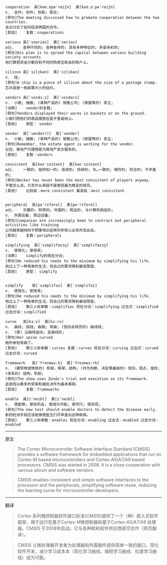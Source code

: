 ```
cooperation  英[kəʊˌɒpəˈreɪʃn]  美[koʊˌɑːpəˈreɪʃn]
n.	合作; 协作; 协助; 配合;
[例句]The meeting discussed how to promote cooperation between the two countries.
会议讨论了如何促进两国的合作。
[其他]	复数：cooperations

various	英[ˈveəriəs]  美[ˈveriəs]
adj.	各种不同的; 各种各样的; 具有多种特征的; 多姿多彩的;
[例句]His plan is to spread the capital between various building society accounts
他打算把资金分散存到不同的购房互助会的账户上。

silicon	英[ˈsɪlɪkən]  美[ˈsɪlɪkən]
n.	硅;
[例句]A chip is a piece of silicon about the size of a postage stamp.
芯片就是一枚邮票大小的硅片。

vendors	英[ˈvɛndɔːz]  美[ˈvɛndərz]
n.	小贩; 摊贩; (某种产品的) 销售公司; (房屋等的) 卖主;
[词典]	vendor的复数;
[例句]Vendors displayed their wares in baskets or on the ground.
小贩们把他们的商品摆放在篮子里或地上。
[其他]	原型： vendor

vendor	英[ˈvendə(r)]  美[ˈvendər]
n.	小贩; 摊贩; (某种产品的) 销售公司; (房屋等的) 卖主;
[例句]Remember, the estate agent is working for the vendor.
记住，房地产代理商是为房地产卖方服务的。
[其他]	复数：vendors

consistent	英[kənˈsɪstənt]  美[kənˈsɪstənt]
adj.	一致的; 始终如一的; 连续的; 持续的; 与…一致的; 相符的; 符合的; 不矛盾的;
[例句]Becker has never been the most consistent of players anyway.
不管怎么说，贝克尔从来就不是表现最为稳定的球员。
[其他]	比较级：more consistent 最高级：most consistent


peripheral	英[pəˈrɪfərəl]  美[pəˈrɪfərəl]
adj.	次要的; 附带的; 外围的; 周边的; 与计算机相连的;
n.	外围设备; 周边设备;
[例句]Companies are increasingly keen to contract out peripheral activities like training
公司越来越倾向于把像培训这样的非核心业务外包出去。
[其他]	复数：peripherals

simplifying  英[ˈsɪmplɪfaɪɪŋ]  美[ˈsɪmplɪfaɪɪŋ]
v.	使简化; 使简易;
[词典]	simplify的现在分词;
[例句]He reduced his needs to the minimum by simplifying his life.
他过上了一种简单的生活，将自己的需求降到最低限度。
[其他]	原型： simplify


simplify	英[ˈsɪmplɪfaɪ]  美[ˈsɪmplɪfaɪ]
v.	使简化; 使简易;
[例句]He reduced his needs to the minimum by simplifying his life.
他过上了一种简单的生活，将自己的需求降到最低限度。
[其他]	第三人称单数：simplifies 现在分词：simplifying 过去式：simplified 过去分词：simplified

curve	英[kɜːv]  美[kɜːrv]
n.	曲线; 弧线; 曲面; 弯曲; (投向击球员的) 曲线球;
v.	(使) 沿曲线运动; 呈曲线形;
[例句]Her spine curved
她的脊柱弯曲了。
[其他]	第三人称单数：curves 复数：curves 现在分词：curving 过去式：curved 过去分词：curved

framework	英[ˈfreɪmwɜːk]  美[ˈfreɪmwɜːrk]
n.	(建筑物或物体的) 构架，框架，结构; (作为判断、决定等基础的) 信仰，观点，准则; (体系的) 结构，机制;
[例句]The show uses Zondo's trial and execution as its framework.
这部戏以桑多的受审和被处决作为基本框架。
[其他]	复数：frameworks

enable	英[ɪˈneɪbl]  美[ɪˈneɪbl]
v.	使能够; 使有机会; 使成为可能; 使可行; 使实现;
[例句]The new test should enable doctors to detect the disease early.
新的检测手段应该能够使医生们尽早查出这种疾病。
[其他]	第三人称单数：enables 现在分词：enabling 过去式：enabled 过去分词：enabled

```
----------------------------------------------------------

原文
> The Cortex Microcontroller Software Interface Standard (CMSIS) provides a software framework for embedded applications that run on Cortex-M based microcontrollers and Cortex-A5/A7/A9 based processors. CMSIS was started in 2008. It is a close cooperation with various silicon and software vendors.

> CMSIS enables consistent and simple software interfaces to the processor and the peripherals, simplifying software reuse, reducing the learning curve for microcontroller developers.


----------------------------------------------------------

翻译
> Cortex 系列微控制器软件接口标准(CMSIS)提供了一个（种）嵌入式软件框架，用于运行在基于Cortex-M微控制器和基于Cortex-A5/A7/A9 处理器。CMSIS 于2008年启动。它与各种硅和软件供应商密切合作（网页翻译）。

> CMSIS 让微处理器开发者为处理器和外围器件提供简单一致的接口，简化软件开发，减少学习成本本（简化学习曲线、缩短学习曲线、拉直学习曲线）成为可能。

